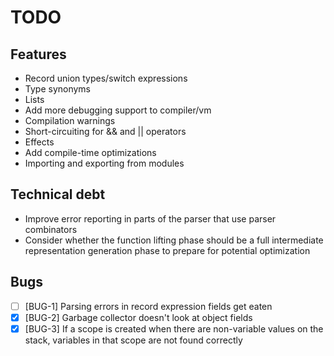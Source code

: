 # TODO

## Features
 - Record union types/switch expressions
 - Type synonyms
 - Lists
 - Add more debugging support to compiler/vm
 - Compilation warnings
 - Short-circuiting for && and || operators
 - Effects
 - Add compile-time optimizations
 - Importing and exporting from modules

## Technical debt
 - Improve error reporting in parts of the parser that use parser combinators
 - Consider whether the function lifting phase should be a full intermediate representation generation phase to prepare for potential optimization

## Bugs
 - [ ] [BUG-1] Parsing errors in record expression fields get eaten
 - [X] [BUG-2] Garbage collector doesn't look at object fields
 - [X] [BUG-3] If a scope is created when there are non-variable values on the stack, variables in that scope are not found correctly

